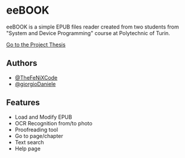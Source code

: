 
# eeBOOK

eeBOOK is a simple EPUB files reader created from two students from "System and Device Programming" course at Polytechnic of Turin.

[Go to the Project Thesis](./eeBOOK%20Project%20Thesis.pdf)


## Authors

- [@TheFeNiXCode](https://www.github.com/TheFeNiXCode)
- [@giorgioDaniele](https://www.github.com/giorgioDaniele)


## Features

- Load and Modify EPUB 
- OCR Recognition from/to photo
- Proofreading tool
- Go to page/chapter
- Text search
- Help page
